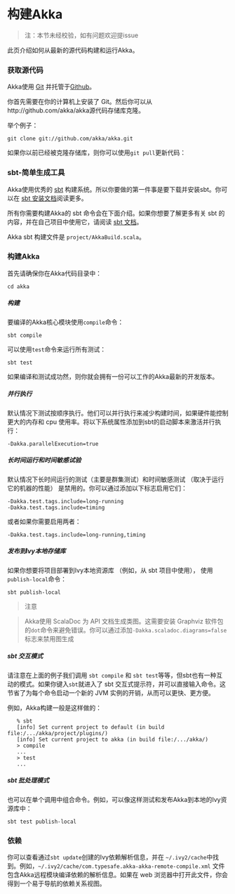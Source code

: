 # 构建Akka

> 注：本节未经校验，如有问题欢迎提issue

此页介绍如何从最新的源代码构建和运行Akka。

### 获取源代码

Akka使用 [Git](http://git-scm.com) 并托管于[Github](http://github.com)。

你首先需要在你的计算机上安装了 Git。然后你可以从http://github.com/akka/akka源代码存储库克隆。

举个例子：

    git clone git://github.com/akka/akka.git

如果你以前已经被克隆存储库，则你可以使用``git pull``更新代码：

### sbt-简单生成工具
Akka使用优秀的 [sbt](https://github.com/harrah/xsbt) 构建系统。所以你要做的第一件事是要下载并安装sbt。你可以在 [sbt 安装文档](https://github.com/harrah/xsbt/wiki/Setup)阅读更多。

所有你需要构建Akka的 sbt 命令会在下面介绍。如果你想要了解更多有关 sbt 的内容，并在自己项目中使用它，请阅读 [sbt 文档](https://github.com/harrah/xsbt/wiki)。

Akka sbt 构建文件是 ``project/AkkaBuild.scala``。

### 构建Akka
首先请确保你在Akka代码目录中：

    cd akka

##### 构建
要编译的Akka核心模块使用``compile``命令：

    sbt compile

可以使用``test``命令来运行所有测试：

    sbt test

如果编译和测试成功然，则你就会拥有一份可以工作的Akka最新的开发版本。

##### 并行执行

默认情况下测试按顺序执行。他们可以并行执行来减少构建时间，如果硬件能控制更大的内存和 cpu 使用率。将以下系统属性添加到sbt的启动脚本来激活并行执行：

    -Dakka.parallelExecution=true

##### 长时间运行和时间敏感试验
默认情况下长时间运行的测试（主要是群集测试）和时间敏感测试 （取决于运行它的机器的性能） 是禁用的。你可以通过添加以下标志启用它们：

    -Dakka.test.tags.include=long-running
    -Dakka.test.tags.include=timing

或者如果你需要启用两者：

    -Dakka.test.tags.include=long-running,timing

##### 发布到Ivy本地存储库
如果你想要将项目部署到Ivy本地资源库 （例如，从 sbt 项目中使用）， 使用``publish-local``命令：

    sbt publish-local

> 注意

> Akka使用 ScalaDoc 为 API 文档生成类图。这需要安装 Graphviz 软件包的``dot``命令来避免错误。你可以通过添加``-Dakka.scaladoc.diagrams=false``标志来禁用图生成

##### sbt 交互模式
请注意在上面的例子我们调用 ``sbt compile`` 和 ``sbt test``等等，但sbt也有一种互动的模式。如果你键入``sbt``就进入了 sbt 交互式提示符，并可以直接输入命令。这节省了为每个命令启动一个新的 JVM 实例的开销，从而可以更快、更方便。

例如，Akka构建一般是这样做的：

       % sbt
       [info] Set current project to default (in build file:/.../akka/project/plugins/)
       [info] Set current project to akka (in build file:/.../akka/)
       > compile
       ...
       > test
       ...

##### sbt 批处理模式
也可以在单个调用中组合命令。例如，可以像这样测试和发布Akka到本地的Ivy资源库中：

    sbt test publish-local

### 依赖
你可以查看通过``sbt update``创建的Ivy依赖解析信息，并在 ``~/.ivy2/cache``中找到。例如，``~/.ivy2/cache/com.typesafe.akka-akka-remote-compile.xml`` 文件包含Akka远程模块编译依赖的解析信息。如果在 web 浏览器中打开此文件，你会得到一个易于导航的依赖关系视图。


